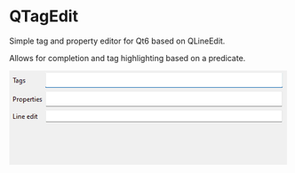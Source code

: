 # QTagEdit

Simple tag and property editor for Qt6 based on QLineEdit.

Allows for completion and tag highlighting based on a predicate.

![](media/animation.gif)
